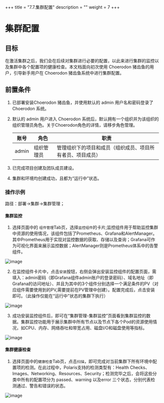 +++
title = "7.7.集群配置"
description = ""
weight = 7
+++

# 集群配置
## 目标  

在激活集群之后，我们会在后续对集群进行必要的配置，以此来进行集群的监控以及集群中各个配置项的健康检查。本文档面向初次使用 Choerodon 猪齿鱼的用户，引导新手用户在 Choerodon 猪齿鱼系统中进行集群配置。

## 前置条件
1. 已部署安装Choerodon 猪齿鱼，并使用默认的 admin 用户名和密码登录了 Choerodon 系统。
2. 默认的 admin 用户进入 Choerodon 系统后，默认拥有一个组织并为该组织的组织管理员角色。关于Choerodon角色的详情，请移步角色管理。

    |账号|角色|职责|
    |---|---|---|
    |admin|组织管理员|管理组织下的项目和成员（组织成员、项目所有者员、项目成员）|
3. 已完成项目创建及团队成员建设。
4. 集群和环境均创建成功，且都为“运行中”状态。

### 操作示例  

路径：部署->集群->集群管理；

#### 集群监控  
1. 选择页面中的 `组件管理`Tab页，选择`监控组件`的卡片;监控组件用于帮助监控集群中资源的使用情况，该组件包括了Prometheus、Grafana和AlertManager。其中Prometheus用于实现对监控数据的获取、存储以及查询；Grafana可作为可视化界面来展示监控数据；AlertManager则是Prometheus体系中的告警组件。

![image](/docs/quick-start/devops/image/cluster-config-1.png)

2. 在监控组件卡片中，点击`安装`按钮，右侧会弹出安装监控组件的配置页面，需填入：admin密码（即Grafana组件admin账户的登录密码）、域名地址（即Grafana的访问地址）、并且为其中的3个组件分别选择一个满足条件的PV（对应组件需要使用到的PV,需要提前在PV管理中创建）。配置完成后，点击安装即可。（此操作仅能在“运行中”状态的集群下执行）  

![image](/docs/quick-start/devops/image/cluster-config-2.png)  

3. 成功安装监控组件后，即可在“集群管理-集群监控”页面看到集群监控的数据。集群监控功能用于展示集群中所有节点以及节点下各个Pod的资源使用情况，如CPU、内存、网络吞吐和带宽占用、磁盘I/O和磁盘使用等指标。

![image](/docs/quick-start/devops/image/cluster-config-3.png)

#### 集群健康检查  

1. 选择页面中的`健康检查`Tab页，点击`扫描`，即可完成对当前集群下所有环境中配置项的检测。在此过程中，Polaris支持的检测类型有：Health Checks、Images、Networking、Resources、Security；检测完毕之后，会将这些分类中所有的配置项分为 passed、warning 以及error 三个状态，分别代表检测通过、警告和错误的状态。

![image](/docs/quick-start/devops/image/cluster-config-4.png)


